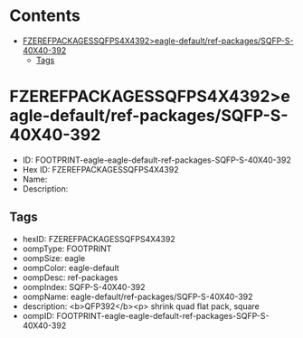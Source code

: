 



Contents
========

* [FZEREFPACKAGESSQFPS4X4392>eagle-default/ref-packages/SQFP-S-40X40-392](#fzerefpackagessqfps4x4392eagle-defaultref-packagessqfp-s-40x40-392)
	* [Tags](#tags)

# FZEREFPACKAGESSQFPS4X4392>eagle-default/ref-packages/SQFP-S-40X40-392

- ID: FOOTPRINT-eagle-eagle-default-ref-packages-SQFP-S-40X40-392
- Hex ID: FZEREFPACKAGESSQFPS4X4392
- Name: 
- Description: 

## Tags

- hexID: FZEREFPACKAGESSQFPS4X4392
- oompType: FOOTPRINT
- oompSize: eagle
- oompColor: eagle-default
- oompDesc: ref-packages
- oompIndex: SQFP-S-40X40-392
- oompName: eagle-default/ref-packages/SQFP-S-40X40-392
- description: &lt;b&gt;QFP392&lt;/b&gt;&lt;p&gt;&#xD;
shrink quad flat pack, square
- oompID: FOOTPRINT-eagle-eagle-default-ref-packages-SQFP-S-40X40-392
